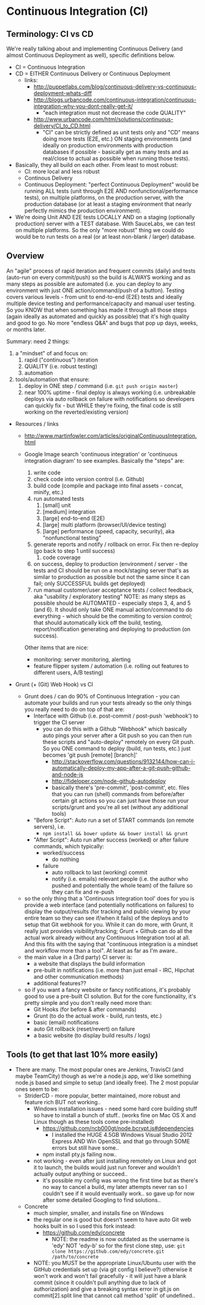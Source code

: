 # Continuous Integration (CI)

## Terminology: CI vs CD
We're really talking about and implementing Continuous Delivery (and almost Continuous Deployment as well), specific definitions below.

- CI = Continuous Integration
- CD = EITHER Continuous Delivery or Continuous Deployment
	- links:
		- http://puppetlabs.com/blog/continuous-delivery-vs-continuous-deployment-whats-diff
		- http://blogs.urbancode.com/continuous-integration/continuous-integration-why-you-dont-really-get-it/
			- "each integration must not decrease the code QUALITY"
		- http://www.urbancode.com/html/solutions/continuous-delivery/CI_to_CD.html
			- "CI" can be strictly defined as unit tests only and "CD" means doing more tests (E2E, etc.) ON staging environments (and ideally on production environments with production databases if possible - basically get as many tests and as real/close to actual as possible when running those tests).
- Basically, they all build on each other. From least to most robust:
	- CI: more local and less robust
	- Continous Delivery
	- Continuous Deployment: "perfect Continuous Deployment" would be running ALL tests (unit through E2E AND nonfunctional/performance tests), on multiple platforms, on the production server, with the production database (or at least a staging environment that nearly perfectly mimics the production environment).
- We're doing Unit AND E2E tests LOCALLY AND on a staging (optionally production) server with a TEST database. With SauceLabs, we can test on multiple platforms. So the only "more robust" thing we could do would be to run tests on a real (or at least non-blank / larger) database.


## Overview
An "agile" process of rapid iteration and frequent commits (daily) and tests (auto-run on every commit/push) so the build is ALWAYS working and as many steps as possible are automated (i.e. you can deploy to any environment with just ONE action/command/push of a button). Testing covers various levels - from unit to end-to-end (E2E) tests and ideally multiple device testing and performance/capacity and manual user testing. So you KNOW that when something has made it through all those steps (again ideally as automated and quickly as possible) that it's high quality and good to go. No more "endless Q&A" and bugs that pop up days, weeks, or months later.

Summary: need 2 things:

1. a "mindset" of and focus on:
	1. rapid ("continuous") iteration
	2. QUALITY (i.e. robust testing)
	3. automation
2. tools/automation that ensure:
	1. deploy in ONE step / command (i.e. `git push origin master`)
	2. near 100% uptime - final deploy is always working (i.e. unbreakable deploys via auto rollback on failure with notifications so developers can quickly fix - but WHILE they're fixing, the final code is still working on the reverted/existing version)

- Resources / links
	- http://www.martinfowler.com/articles/originalContinuousIntegration.html
	- Google Image search 'continuous integration' or 'continuous integration diagram' to see examples. Basically the "steps" are:
		1. write code
		2. check code into version control (i.e. Github)
		3. build code (compile and package into final assets - concat, minify, etc.)
		4. run automated tests
			1. [small] unit
			2. [medium] integration
			3. [large] end-to-end (E2E)
			4. [large] multi platform (browser/UI/device testing)
			5. [large] performance (speed, capacity, security), aka "nonfunctional testing"
		5. generate reports and notify / rollback on error. Fix then re-deploy (go back to step 1 until success)
			1. code coverage
		6. on success, deploy to production (environment / server - the tests and CI should be run on a mock/staging server that's as similar to production as possible but not the same since it can fail; only SUCCESSFUL builds get deployed)
		7. run manual customer/user acceptance tests / collect feedback, aka "usability / exploratory testing"
		NOTE: as many steps as possible should be AUTOMATED - especially steps 3, 4, and 5 (and 6). It should only take ONE manual action/command to do everything - which should be the commiting to version control; that should automatically kick off the build, testing, report/notification generating and deploying to production (on success).
		
		Other items that are nice:
		- monitoring: server monitoring, alerting
		- feature flipper system / automation (i.e. rolling out features to different users, A/B testing)

- Grunt (+ (Git) Web Hook) vs CI
	- Grunt does / can do 90% of Continuous Integration - you can automate your builds and run your tests already so the only things you really need to do on top of that are:
		- Interface with Github (i.e. post-commit / post-push 'webhook') to trigger the CI server
			- you can do this with a Github "Webhook" which basically auto pings your server after a Git push so you can then run these scripts and "auto-deploy" remotely on every Git push. So you ONE command to deploy (build, run tests, etc.) just becomes 'git push [remote] [branch]'
				- http://stackoverflow.com/questions/9132144/how-can-i-automatically-deploy-my-app-after-a-git-push-github-and-node-js
				- http://fideloper.com/node-github-autodeploy
				- basically there's 'pre-commit', 'post-commit', etc. files that you can run (shell) commands from before/after certain git actions so you can just have those run your scripts/grunt and you're all set (without any additional tools)
		- "Before Script": Auto run a set of START commands (on remote servers), i.e.
			- `npm install && bower update && bower install && grunt`
		- "After Script": Auto run after success (worked) or after failure commands, which typically:
			- worked/success
				- do nothing
			- failure
				- auto rollback to last (working) commit
				- notify (i.e. emails) relevant people (i.e. the author who pushed and potentially the whole team) of the failure so they can fix and re-push
	- so the only thing that a 'Continuous Integration tool' does for you is provide a web interface (and potentially notifications on failures) to display the output/results (for tracking and public viewing by your entire team so they can see if/when it fails) of the deploys and to setup that Git webhook for you. While it can do more, with Grunt, it really just provides visibility/tracking; Grunt + Github can do all the actual work already without any Continuous Integration tool at all. And this fits with the saying that "continuous integration is a mindset and workflow more than a tool". At least as far as I'm aware..
	- the main value in a (3rd party) CI server is:
		- a website that displays the build information
		- pre-built in notifications (i.e. more than just email - IRC, Hipchat and other communication methods)
		- additional features??
	- so if you want a fancy website or fancy notifications, it's probably good to use a pre-built CI solution. But for the core functionality, it's pretty simple and you don't really need more than:
		- Git Hooks (for before & after commands)
		- Grunt (to do the actual work - build, run tests, etc.)
		- basic (email) notifications
		- auto Git rollback (reset/revert) on failure
		- a basic website (to display build results / logs)

		
## Tools (to get that last 10% more easily)
- There are many. The most popular ones are Jenkins, TravisCI (and maybe TeamCity) though as we're a node.js app, we'd like something node.js based and simple to setup (and ideally free). The 2 most popular ones seem to be:
	- StriderCD - more popular, better maintained, more robust and feature rich BUT not working..
		- Windows installation issues - need some hard core building stuff so have to install a bunch of stuff.. (works fine on Mac OS X and Linux though as these tools come pre-installed)
			- https://github.com/ncb000gt/node.bcrypt.js#dependencies
				- I installed the HUGE 4.5GB Windows Visual Studio 2012 Express AND Win OpenSSL and that go through SOME errors but still have some..
			- npm install pty.js failing now..
		- not working - even after just installing remotely on Linux and got it to launch, the builds would just run forever and wouldn't actually output anything or succeed..
			- it's possible my config was wrong the first time but as there's no way to cancel a build, my later attempts never ran so I couldn't see if it would eventually work.. so gave up for now after some detailed Googling to find solutions..
	- Concrete
		- much simpler, smaller, and installs fine on Windows
		- the regular one is good but doesn't seem to have auto Git web hooks built in so I used this fork instead:
			- https://github.com/edy/concrete
				- NOTE: the readme is now outdated as the username is 'edy' NOT 'edy-b' so for the first clone step, use: `git clone https://github.com/edy/concrete.git /path/to/concrete`
		- NOTE: you MUST be the appropriate Linux/Ubuntu user with the GitHub credentials set up (via git config I believe?) otherwise it won't work and won't fail gracefully - it will just have a blank commit (since it couldn't pull anything due to lack of authorization) and give a breaking syntax error in git.js on commit[2].split line that cannot call method 'split' of undefined..
		